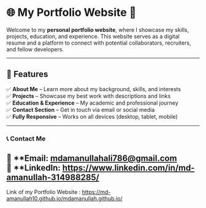 # 🌐 My Portfolio Website 🚀  

Welcome to my **personal portfolio website**, where I showcase my skills, projects, education, and experience. This website serves as a digital resume and a platform to connect with potential collaborators, recruiters, and fellow developers.  

---

## 📌 Features  
✅ **About Me** – Learn more about my background, skills, and interests  
✅ **Projects** – Showcase my best work with descriptions and links  
✅ **Education & Experience** – My academic and professional journey  
✅ **Contact Section** – Get in touch via email or social media  
✅ **Fully Responsive** – Works on all devices (desktop, tablet, mobile)  

---
### **📞 Contact Me**  
💌 **Email: mdamanullahali786@gmail.com  
🔗 **LinkedIn: https://www.linkedin.com/in/md-amanullah-314988285/
---

Link of my Portfolio Website : https://md-amanullah10.github.io/mdamanullah.github.io/
